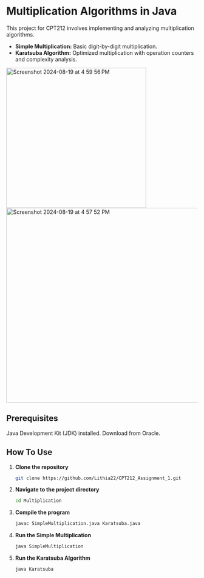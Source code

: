 # Multiplication Algorithms in Java

This project for CPT212 involves implementing and analyzing multiplication algorithms.

- **Simple Multiplication:** Basic digit-by-digit multiplication.
- **Karatsuba Algorithm:** Optimized multiplication with operation counters and complexity analysis.

<p>
  <img width="368" alt="Screenshot 2024-08-19 at 4 59 56 PM" src="https://github.com/user-attachments/assets/a69b77e5-78f4-4eaa-ac00-5fd80088f330" style="display:inline-block; margin-right:10px;" />
  <img width="511" alt="Screenshot 2024-08-19 at 4 57 52 PM" src="https://github.com/user-attachments/assets/4c0b1d11-4ea3-4ab1-9391-c5946080993f" style="display:inline-block;" />
</p>

## Prerequisites

Java Development Kit (JDK) installed. Download from Oracle.

## How To Use

1. **Clone the repository**
   
   ```bash
   git clone https://github.com/Lithia22/CPT212_Assignment_1.git
   ```

2. **Navigate to the project directory**
   
   ```bash
   cd Multiplication
   ```
   
3. **Compile the program**
   
   ```bash 
   javac SimpleMultiplication.java Karatsuba.java
   ```
   
4. **Run the Simple Multiplication**
   
   ```bash
   java SimpleMultiplication
   ```
   
5. **Run the Karatsuba Algorithm**
   
   ```bash
   java Karatsuba
   ```
